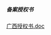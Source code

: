##### 备案授权书

[广西授权书.doc](https://img1.jcloudcs.com/cms/d44b46a4-67d3-4c10-a919-b85516d6ef4b20171206193651.doc)
